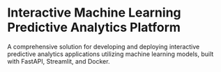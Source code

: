 # Interactive Machine Learning Predictive Analytics Platform
A comprehensive solution for developing and deploying interactive predictive analytics applications utilizing machine learning models, built with FastAPI, Streamlit, and Docker.
